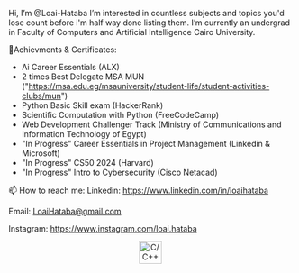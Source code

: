 Hi, I’m @Loai-Hataba
I’m interested in countless subjects and topics you'd lose count before i'm half way done listing them.
I’m currently an undergrad in Faculty of Computers and Artificial Intelligence Cairo University.

🥇Achievments & Certificates:

- Ai Career Essentials (ALX)
- 2 times Best Delegate MSA MUN ("https://msa.edu.eg/msauniversity/student-life/student-activities-clubs/mun")
- Python Basic Skill exam (HackerRank)
- Scientific Computation with Python (FreeCodeCamp)
- Web Development Challenger Track (Ministry of Communications and Information Technology of Egypt)
- "In Progress" Career Essentials in Project Management (Linkedin & Microsoft)
- "In Progress" CS50 2024 (Harvard)
- "In Progress" Intro to Cybersecurity (Cisco Netacad)

📫 How to reach me:
Linkedin: https://www.linkedin.com/in/loaihataba

Email: LoaiHataba@gmail.com  

Instagram: https://www.instagram.com/loai.hataba

<p align="center">
  <img src="https://drive.google.com/file/d/1lnhtRjqyXbkty4834M254RA5FDdKffBk/view?usp=drive_link" alt="C/C++" height="40"/>
</p>
